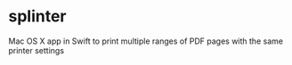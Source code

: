 # splinter
Mac OS X app in Swift to print multiple ranges of PDF pages with the same printer settings
